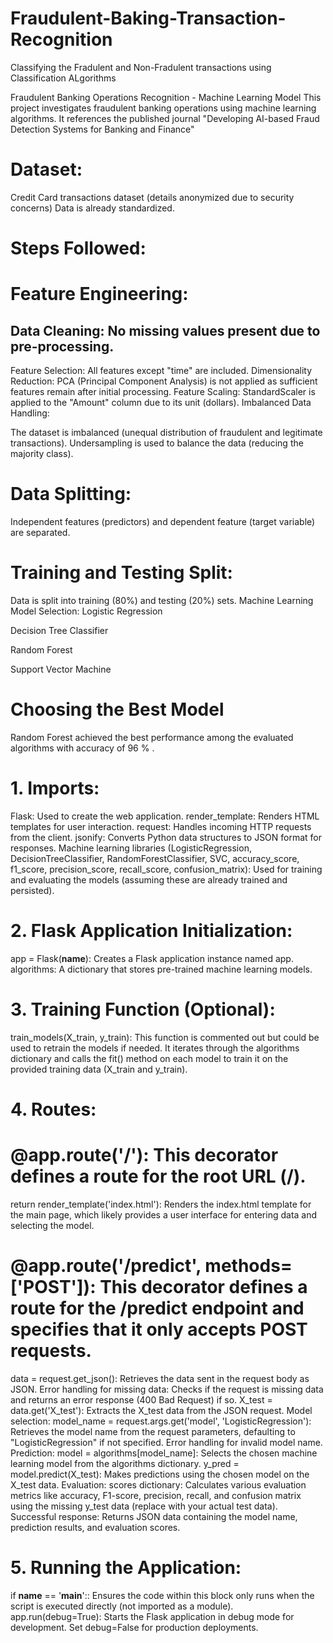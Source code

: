 # Fraudulent-Baking-Transaction-Recognition
Classifying the Fradulent and Non-Fradulent transactions using  Classification ALgorithms


Fraudulent Banking Operations Recognition - Machine Learning Model
This project investigates fraudulent banking operations using machine learning algorithms. It references the published journal "Developing AI-based Fraud Detection Systems for Banking and Finance" 

# Dataset:

Credit Card transactions dataset (details anonymized due to security concerns)
Data is already standardized.

# Steps Followed:

# Feature Engineering:

## Data Cleaning: No missing values present due to pre-processing.
Feature Selection: All features except "time" are included.
Dimensionality Reduction: PCA (Principal Component Analysis) is not applied as sufficient features remain after initial processing.
Feature Scaling: StandardScaler is applied to the "Amount" column due to its unit (dollars).
Imbalanced Data Handling:

The dataset is imbalanced (unequal distribution of fraudulent and legitimate transactions).
Undersampling is used to balance the data (reducing the majority class).
# Data Splitting:
Independent features (predictors) and dependent feature (target variable) are separated.
# Training and Testing Split:
Data is split into training (80%) and testing (20%) sets.
Machine Learning Model Selection:
Logistic Regression

Decision Tree Classifier

Random Forest

Support Vector Machine
# Choosing the Best Model
Random Forest achieved the best performance among the evaluated algorithms with accuracy of 96 % .


# 1. Imports:

Flask: Used to create the web application.
render_template: Renders HTML templates for user interaction.
request: Handles incoming HTTP requests from the client.
jsonify: Converts Python data structures to JSON format for responses.
Machine learning libraries (LogisticRegression, DecisionTreeClassifier, RandomForestClassifier, SVC, accuracy_score, f1_score, precision_score, recall_score, confusion_matrix): Used for training and evaluating the models (assuming these are already trained and persisted).
# 2. Flask Application Initialization:

app = Flask(__name__): Creates a Flask application instance named app.
algorithms: A dictionary that stores pre-trained machine learning models.
# 3. Training Function (Optional):

train_models(X_train, y_train): This function is commented out but could be used to retrain the models if needed. It iterates through the algorithms dictionary and calls the fit() method on each model to train it on the provided training data (X_train and y_train).
# 4. Routes:

# @app.route('/'): This decorator defines a route for the root URL (/).

return render_template('index.html'): Renders the index.html template for the main page, which likely provides a user interface for entering data and selecting the model.
# @app.route('/predict', methods=['POST']): This decorator defines a route for the /predict endpoint and specifies that it only accepts POST requests.

data = request.get_json(): Retrieves the data sent in the request body as JSON.
Error handling for missing data: Checks if the request is missing data and returns an error response (400 Bad Request) if so.
X_test = data.get('X_test'): Extracts the X_test data from the JSON request.
Model selection:
model_name = request.args.get('model', 'LogisticRegression'): Retrieves the model name from the request parameters, defaulting to "LogisticRegression" if not specified.
Error handling for invalid model name.
Prediction:
model = algorithms[model_name]: Selects the chosen machine learning model from the algorithms dictionary.
y_pred = model.predict(X_test): Makes predictions using the chosen model on the X_test data.
Evaluation:
scores dictionary: Calculates various evaluation metrics like accuracy, F1-score, precision, recall, and confusion matrix using the missing y_test data (replace with your actual test data).
Successful response: Returns JSON data containing the model name, prediction results, and evaluation scores.
# 5. Running the Application:

if __name__ == '__main__':: Ensures the code within this block only runs when the script is executed directly (not imported as a module).
app.run(debug=True): Starts the Flask application in debug mode for development. Set debug=False for production deployments.

